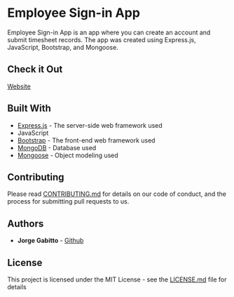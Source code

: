 # Employee Sign-in App

Employee Sign-in App is an app where you can create an account and submit timesheet records. The app was created using Express.js, JavaScript, Bootstrap, and Mongoose.

## Check it Out

[Website](https://gabitto-employee-sign-in-app.herokuapp.com/)

## Built With

* [Express.js](https://expressjs.com/) - The server-side web framework used
* JavaScript
* [Bootstrap](https://getbootstrap.com/) - The front-end web framework used
* [MongoDB](https://www.mongodb.com/) - Database used
* [Mongoose](https://mongoosejs.com/) - Object modeling used

## Contributing

Please read [CONTRIBUTING.md](https://gist.github.com/PurpleBooth/b24679402957c63ec426) for details on our code of conduct, and the process for submitting pull requests to us.

## Authors

* **Jorge Gabitto** - [Github](https://github.com/jgabitto)

## License

This project is licensed under the MIT License - see the [LICENSE.md](LICENSE.md) file for details
